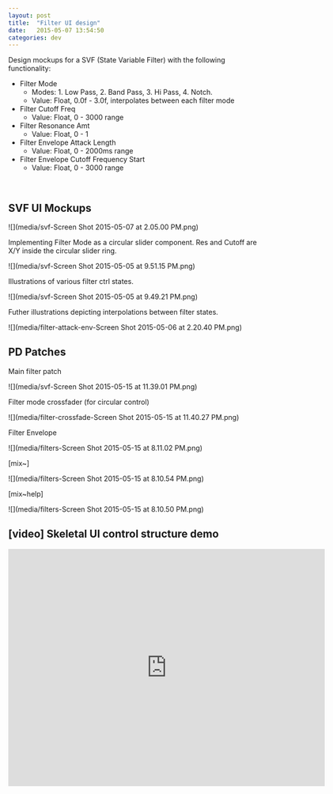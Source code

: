 ```yaml
---
layout: post
title:  "Filter UI design"
date:   2015-05-07 13:54:50
categories: dev
---
```


Design mockups for a SVF (State Variable Filter) with the following functionality:

- Filter Mode 
  - Modes: 1. Low Pass, 2. Band Pass, 3. Hi Pass, 4. Notch.
  - Value: Float, 0.0f - 3.0f, interpolates between each filter mode
- Filter Cutoff Freq
  - Value: Float, 0 - 3000 range
- Filter Resonance Amt
  - Value: Float, 0 - 1
- Filter Envelope Attack Length
  - Value: Float, 0 - 2000ms range
- Filter Envelope Cutoff Frequency Start
  - Value: Float, 0 - 3000 range

<br />

## SVF UI Mockups

![](media/svf-Screen Shot 2015-05-07 at 2.05.00 PM.png)

Implementing Filter Mode as a circular slider component. Res and Cutoff are X/Y inside the circular slider ring.

![](media/svf-Screen Shot 2015-05-05 at 9.51.15 PM.png)

Illustrations of various filter ctrl states.

![](media/svf-Screen Shot 2015-05-05 at 9.49.21 PM.png)

Futher illustrations depicting interpolations between filter states.

![](media/filter-attack-env-Screen Shot 2015-05-06 at 2.20.40 PM.png)

## PD Patches

Main filter patch

![](media/svf-Screen Shot 2015-05-15 at 11.39.01 PM.png)

Filter mode crossfader (for circular control)

![](media/filter-crossfade-Screen Shot 2015-05-15 at 11.40.27 PM.png)

Filter Envelope

![](media/filters-Screen Shot 2015-05-15 at 8.11.02 PM.png)

[mix~]

![](media/filters-Screen Shot 2015-05-15 at 8.10.54 PM.png)

[mix~help]

![](media/filters-Screen Shot 2015-05-15 at 8.10.50 PM.png)


## [video] Skeletal UI control structure demo

<iframe width="640" height="480" src="https://www.youtube.com/embed/Y85d89PdBfU" frameborder="0" allowfullscreen></iframe>




